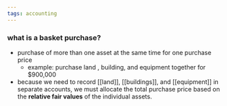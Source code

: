 ```yaml
---
tags: accounting
---
```


### what is a basket purchase?
- purchase of more than one asset at the same time for one purchase price
	- example: purchase land , building, and equipment together for $900,000
- because we need to record [[land]], [[buildings]], and [[equipment]] in separate accounts, we must allocate the total purchase price based on the **relative fair values** of the individual assets.

